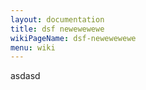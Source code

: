 ```yaml
---
layout: documentation
title: dsf newewewewe
wikiPageName: dsf-newewewewe
menu: wiki
---
```


asdasd
